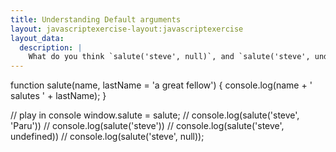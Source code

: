 ```yaml
---
title: Understanding Default arguments
layout: javascriptexercise-layout:javascriptexercise
layout_data:
  description: |
    What do you think `salute('steve', null)`, and `salute('steve', undefined)` will output
---
```

function salute(name, lastName = 'a great fellow') {
  console.log(name + ' salutes ' + lastName);
}

// play in console
window.salute = salute;
// console.log(salute('steve', 'Paru'))
// console.log(salute('steve'))
// console.log(salute('steve', undefined))
// console.log(salute('steve', null));
